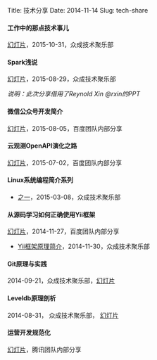 Title: 技术分享
Date: 2014-11-14
Slug: tech-share

#### 工作中的那点技术事儿

[幻灯片](http://pan.baidu.com/s/1gdg4xyV)，2015-10-31，众成技术聚乐部

#### Spark浅说

[幻灯片](http://pan.baidu.com/s/1gdB8gLl)，2015-08-29，众成技术聚乐部

*说明：此次分享借用了Reynold Xin @rxin的PPT*

#### 微信公众号开发简介

[幻灯片](http://pan.baidu.com/s/1dDwbslz)，2015-08-05，百度团队内部分享

#### 云观测OpenAPI演化之路

[幻灯片](http://pan.baidu.com/s/1eQs9jVk)，2015-07-02，百度团队内部分享

#### Linux系统编程简介系列

- [之一](http://youngsterxyf.github.io/slides/tlpi-1/index.html)，2015-03-08，众成技术聚乐部

#### 从源码学习如何正确使用Yii框架

[幻灯片](http://pan.baidu.com/s/1o6uS38Y)，2014-11-27，百度团队内部分享

- [Yii框架原理简介](http://youngsterxyf.github.io/slides/yii-framework.html)，2014-11-30，众成技术聚乐部


#### Git原理与实践

2014-09-21，众成技术聚乐部，[幻灯片](https://github.com/HappyTechGroup/share-material/blob/master/2nd-phase/git-theory-and-practice/git-theory-and-practice.pdf?raw=true)


#### Leveldb原理剖析

2014-08-31， 众成技术聚乐部， [幻灯片](https://github.com/HappyTechGroup/1st-phase/blob/master/leveldb/slide/leveldb%E5%8E%9F%E7%90%86%E5%92%8C%E6%BA%90%E7%A0%81%E5%89%96%E6%9E%90.pdf?raw=true)


#### 运营开发规范化

[幻灯片](http://youngsterxyf.github.io/assets/uploads/files/s-o-p.pdf)，腾讯团队内部分享


